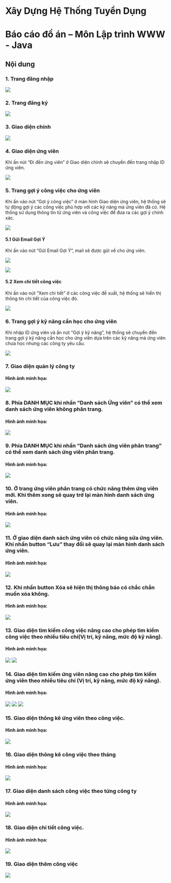 # Xây Dựng Hệ Thống Tuyển Dụng
# Báo cáo đồ án – Môn Lập trình WWW - Java
## Nội dung

### 1. Trang đăng nhập

![](images/dangnhap.png)
### 2. Trang đăng ký
![](images/dangky.png)
### 3. Giao diện chính
![](images/home.png)
### 4. Giao diện ứng viên
Khi ấn nút “Đi đến ứng viên” ở Giao diện chính sẽ chuyển đến trang nhập ID ứng viên.

![](images/giaodienungvien.png)

### 5. Trang gợi ý công việc cho ứng viên

Khi ấn vào nút “Gợi ý công việc” ở màn hình Giao diện ứng viên, hệ thống sẽ tự động gợi ý các công việc phù hợp với các kỹ năng mà ứng viên đã có. Hệ thống sử dụng thông tin từ ứng viên và công việc để đưa ra các gợi ý chính xác.

![](images/goiycongviec.png)

#### 5.1 Gửi Email Gợi Ý

Khi ấn vào nút “Gửi Email Gợi Ý”, mail sẽ được gửi về cho ứng viên.

![](images/guiemail.png)

![](images/guiemail2.png)

#### 5.2 Xem chi tiết công việc

Khi ấn vào nút “Xem chi tiết” ở các công việc đề xuất, hệ thống sẽ hiển thị thông tin chi tiết của công việc đó.

![](images/chitietcongviec.png)

### 6. Trang gợi ý kỹ năng cần học cho ứng viên
Khi nhập ID ứng viên và ấn nút “Gợi ý kỹ năng”, hệ thống sẽ chuyển đến trang gợi ý kỹ năng cần học cho ứng viên dựa trên các kỹ năng mà ứng viên chưa học nhưng các công ty yêu cầu.

![](images/goiykynang.png)


### 7. Giao diện quản lý công ty
#### Hình ảnh minh họa:
![](Images/congty.png)
### 8. Phía DANH MỤC khi nhấn “Danh sách Ứng viên” có thể xem danh sách ứng viên không phân trang.
#### Hình ảnh minh họa:
![](Images/ungvien-nonpage.png)


### 9. Phía DANH MỤC khi nhấn “Danh sách ứng viên phân trang” có thể xem danh sách ứng viên phân trang.
#### Hình ảnh minh họa:
![](Images/ungvien-paging.png)


### 10. Ở trang ứng viên phân trang có chức năng thêm ứng viên mới. Khi thêm xong sẽ quay trở lại màn hình danh sách ứng viên.
#### Hình ảnh minh họa:
![](Images/themungvien.png)


### 11. Ở giao diện danh sách ứng viên có chức năng sửa ứng viên. Khi nhấn button “Lưu” thay đổi sẽ quay lại màn hình danh sách ứng viên.
#### Hình ảnh minh họa:
![](Images/suaungvien.png)


### 12. Khi nhấn button Xóa sẽ hiện thị thông báo có chắc chắn muốn xóa không.
#### Hình ảnh minh họa:
![](Images/xoaungvien.png)
### 13. Giao diện tìm kiếm công việc nâng cao cho phép tìm kiếm công việc theo nhiều tiêu chí(Vị trí, kỹ năng, mức độ kỹ năng).
#### Hình ảnh minh họa:
![](Images/congviecnangcao.png)
![](Images/res-congviec.png)


### 14. Giao diện tìm kiếm ứng viên nâng cao cho phép tìm kiếm ứng viên theo nhiều tiêu chí (Vị trí, kỹ năng, mức độ kỹ năng).
#### Hình ảnh minh họa:
![](Images/ungvien-nangcao.png)
![](Images/res-ungvien.png)
![](Images/res-email-ungvien.png)


### 15. Giao diện thông kê ứng viên theo công việc.
#### Hình ảnh minh họa:
![](Images/thongkeungvien.png)


### 16. Giao diện thông kê công việc theo tháng	
#### Hình ảnh minh họa:
![](Images/thongkecongviectheothang.png)


### 17. Giao diện danh sách công việc theo từng công ty	
#### Hình ảnh minh họa:
![](Images/ds-congviec.png)

### 18. Giao diện chi tiết công việc.
#### Hình ảnh minh họa:
![](Images/chitiet-congviec.png)

### 19. Giao diện thêm công việc
![](Images/themcongviec.png)
